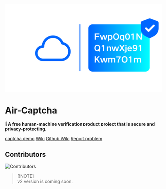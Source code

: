 ![Banner](assets/FwpOq01NQ1nwXje91Kwm_20240708_113148_0000.png)

# Air-Captcha

🎉**A free human-machine verification product project that is secure and privacy-protecting.**

[captcha demo](https://captcha.xyehr.cn) [Wiki](https://help.xyehr.cn/jekyll/2024-07-05-air-captcha.html) [Github Wiki](https://github.com/Dev-Huang1/Air-Captcha/wiki)
[Report problem](mailto:devhuang000@outlook.com)

## Contributors

![Contributors](https://opencollective.com/Air-Captcha/contributors.svg?width=890&button=false)

> [!NOTE]\
> v2 version is coming soon.
